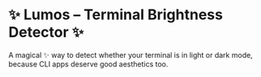 # ✨ Lumos – Terminal Brightness Detector ✨

A magical ✨ way to detect whether your terminal is in light or dark mode, because CLI apps deserve good aesthetics too.
